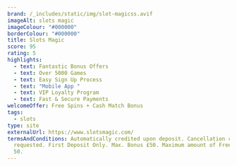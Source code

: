 ```yaml
---
brand: /_includes/static/img/slot-magicss.avif
imageAlt: slots magic
imageColour: "#000000"
borderColour: "#000000"
title: Slots Magic
score: 95
rating: 5
highlights:
  - text: Fantastic Bonus Offers
  - text: Over 5000 Games
  - text: Easy Sign Up Process
  - text: "Mobile App "
  - text: VIP Loyalty Program
  - text: Fast & Secure Payments
welcomeOffer: Free Spins + Cash Match Bonus
tags:
  - slots
type: site
externalUrl: https://www.slotsmagic.com/
termsAndConditions: Automatically credited upon deposit. Cancellation can be
  requested. First Deposit Only. Max. Bonus £50. Maximum amount of Free Spins is
  50.
---
```

